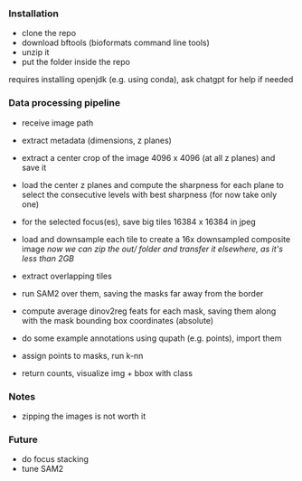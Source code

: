 
### Installation
- clone the repo
- download bftools (bioformats command line tools)
- unzip it
- put the folder inside the repo

requires installing openjdk (e.g. using conda), ask chatgpt for help if needed

### Data processing pipeline
- receive image path
- extract metadata (dimensions, z planes)
- extract a center crop of the image 4096 x 4096 (at all z planes) and save it
- load the center z planes and compute the sharpness for each plane to select the consecutive levels with best sharpness (for now take only one)
- for the selected focus(es), save big tiles 16384 x 16384 in jpeg
- load and downsample each tile to create a 16x downsampled composite image
_now we can zip the out/ folder and transfer it elsewhere, as it's less than 2GB_

- extract overlapping tiles 
- run SAM2 over them, saving the masks far away from the border 
- compute average dinov2reg feats for each mask, saving them along with the mask bounding box coordinates (absolute)
- do some example annotations using qupath (e.g. points), import them
- assign points to masks, run k-nn
- return counts, visualize img + bbox with class


### Notes

- zipping the images is not worth it

### Future
- do focus stacking
- tune SAM2


